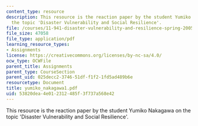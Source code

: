 ```yaml
---
content_type: resource
description: This resource is the reaction paper by the student Yumiko Nakagawa on
  the topic 'Disaster Vulnerability and Social Resilience'.
file: /courses/11-941-disaster-vulnerability-and-resilience-spring-2005/53820dea4e012312485f3f737a568e42_yumiko_nakagawa1.pdf
file_size: 47058
file_type: application/pdf
learning_resource_types:
- Assignments
license: https://creativecommons.org/licenses/by-nc-sa/4.0/
ocw_type: OCWFile
parent_title: Assignments
parent_type: CourseSection
parent_uid: 025decc2-3746-51df-f1f2-1fd5ad489b6e
resourcetype: Document
title: yumiko_nakagawa1.pdf
uid: 53820dea-4e01-2312-485f-3f737a568e42
---
```

This resource is the reaction paper by the student Yumiko Nakagawa on the topic 'Disaster Vulnerability and Social Resilience'.